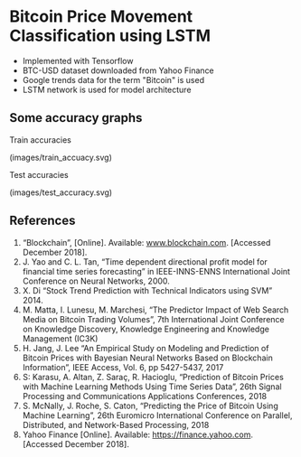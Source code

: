 # Bitcoin Price Movement Classification using LSTM

* Implemented with Tensorflow 
* BTC-USD dataset downloaded from Yahoo Finance 
* Google trends data for the term "Bitcoin" is used 
* LSTM network is used for model architecture 

## Some accuracy graphs

Train accuracies

(images/train_accuacy.svg)

Test accuracies

(images/test_accuracy.svg)

## References

1. “Blockchain”, [Online]. Available: www.blockchain.com. [Accessed December 2018].
2. J. Yao and C. L. Tan, “Time dependent directional profit model for financial time series forecasting” in IEEE-INNS-ENNS International Joint Conference on Neural Networks, 2000.
3. X. Di “Stock Trend Prediction with Technical Indicators using SVM” 2014.
4. M. Matta, I. Lunesu, M. Marchesi, “The Predictor Impact of Web Search Media on Bitcoin Trading Volumes”, 7th International Joint Conference on Knowledge Discovery, Knowledge Engineering and Knowledge Management (IC3K)
5. H. Jang, J. Lee “An Empirical Study on Modeling and Prediction of Bitcoin Prices with Bayesian Neural Networks Based on Blockchain Information”, IEEE Access, Vol. 6, pp 5427-5437, 2017
6. S: Karasu, A. Altan, Z. Saraç, R. Hacioglu, “Prediction of Bitcoin Prices with Machine Learning Methods Using Time Series Data”, 26th Signal Processing and Communications Applications Conferences, 2018
7. S. McNally, J. Roche, S. Caton, “Predicting the Price of Bitcoin Using Machine Learning”, 26th Euromicro International Conference on Parallel, Distributed, and Network-Based Processing, 2018
8. Yahoo Finance [Online]. Available: https://finance.yahoo.com. [Accessed December 2018].
